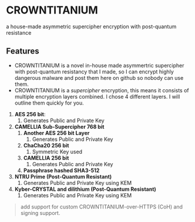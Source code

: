 # CROWNTITANIUM

a house-made asymmetric supercipher encryption with post-quantum resistance

## Features

- CROWNTITANIUM is a novel in-house made asymmertric supercipher with post-quantum resistancy that I made, so I can encrypt highly dangerous malware and post them here on github so nobody can use them.
- CROWNTITANIUM is a *supercipher* encryption, this means it consists of multiple encryption layers combined. I chose 4 different layers. I will outline them quickly for you.

1. **AES 256 bit**: 
    1. Generates Public and Private Key
2. **CAMELLIA Sub-Supercipher 768 bit**
    1. **Another AES 256 bit Layer**
        1. Generates Public and Private Key
    3. **ChaCha20 256 bit**
        1. Symmetric Key used
    5. **CAMELLIA 256 bit**
        1. Generates Public and Private Key
    7. **Passphrase hashed SHA3-512**
3. **NTRU Prime (Post-Quantum Resistant)**
    1. Generates Public and Private Key using KEM
5. **Kyber-CRYSTAL and dilithium (Post-Quantum Resistant)**
    1. Generates Public and Private Key using KEM
       

> add support for custom CROWNTITANIUM-over-HTTPS (CoH) and signing support.

